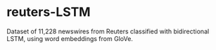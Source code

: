 # reuters-LSTM
Dataset of 11,228 newswires from Reuters classified with bidirectional LSTM, using word embeddings from GloVe.
